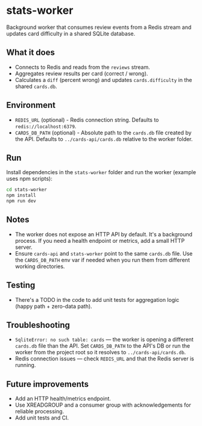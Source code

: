 # stats-worker

Background worker that consumes review events from a Redis stream and updates card difficulty in a shared SQLite database.

## What it does

- Connects to Redis and reads from the `reviews` stream.
- Aggregates review results per card (correct / wrong).
- Calculates a `diff` (percent wrong) and updates `cards.difficulty` in the shared `cards.db`.

## Environment

- `REDIS_URL` (optional) - Redis connection string. Defaults to `redis://localhost:6379`.
- `CARDS_DB_PATH` (optional) - Absolute path to the `cards.db` file created by the API. Defaults to `../cards-api/cards.db` relative to the worker folder.

## Run

Install dependencies in the `stats-worker` folder and run the worker (example uses npm scripts):

```bash
cd stats-worker
npm install
npm run dev
```

## Notes

- The worker does not expose an HTTP API by default. It's a background process. If you need a health endpoint or metrics, add a small HTTP server.
- Ensure `cards-api` and `stats-worker` point to the same `cards.db` file. Use the `CARDS_DB_PATH` env var if needed when you run them from different working directories.

## Testing

- There's a TODO in the code to add unit tests for aggregation logic (happy path + zero-data path).

## Troubleshooting

- `SqliteError: no such table: cards` — the worker is opening a different `cards.db` file than the API. Set `CARDS_DB_PATH` to the API's DB or run the worker from the project root so it resolves to `../cards-api/cards.db`.
- Redis connection issues — check `REDIS_URL` and that the Redis server is running.

## Future improvements

- Add an HTTP health/metrics endpoint.
- Use XREADGROUP and a consumer group with acknowledgements for reliable processing.
- Add unit tests and CI.
